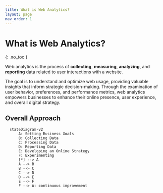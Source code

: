 ```yaml
---
title: What is Web Analytics?
layout: page
nav_order: 1
---
```


# What is Web Analytics?
{: .no_toc }

Web analytics is the process of **collecting**, **measuring**, **analyzing**, and **reporting** data related to user interactions with a website.

The goal is to understand and optimize web usage, providing valuable insights that inform strategic decision-making. Through the examination of user behavior, preferences, and performance metrics, web analytics empowers businesses to enhance their online presence, user experience, and overall digital strategy.

## Overall Approach

```mermaid
  stateDiagram-v2
      A: Setting Business Goals
      B: Collecting Data
      C: Processing Data
      D: Reporting Data
      E: Developing an Online Strategy
      F: Experimenting
      [*] --> A
      A --> B
      B --> C
      C --> D
      D --> E
      E --> F
      F --> A: continuous improvement
```
